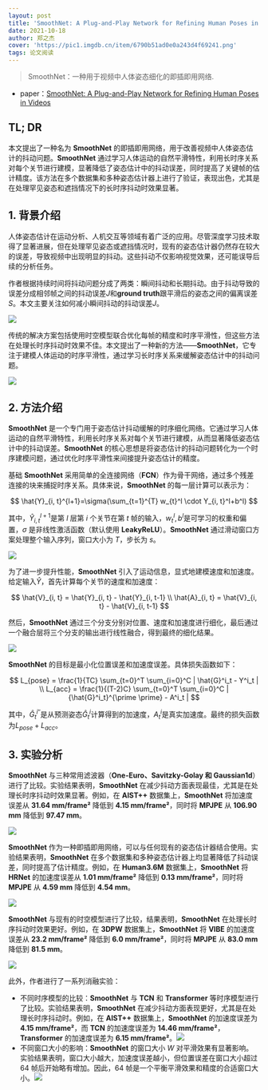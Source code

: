 ```yaml
---
layout: post
title: 'SmoothNet: A Plug-and-Play Network for Refining Human Poses in Videos'
date: 2021-10-18
author: 郑之杰
cover: 'https://pic1.imgdb.cn/item/6790b51ad0e0a243d4f69241.png'
tags: 论文阅读
---
```


> SmoothNet：一种用于视频中人体姿态细化的即插即用网络.

- paper：[SmoothNet: A Plug-and-Play Network for Refining Human Poses in Videos](https://arxiv.org/abs/2207.10387)

## TL; DR

本文提出了一种名为 **SmoothNet** 的即插即用网络，用于改善视频中人体姿态估计的抖动问题。**SmoothNet** 通过学习人体运动的自然平滑特性，利用长时序关系对每个关节进行建模，显著降低了姿态估计中的抖动误差，同时提高了关键帧的估计精度。该方法在多个数据集和多种姿态估计器上进行了验证，表现出色，尤其是在处理罕见姿态和遮挡情况下的长时序抖动时效果显著。

## 1. 背景介绍

人体姿态估计在运动分析、人机交互等领域有着广泛的应用。尽管深度学习技术取得了显著进展，但在处理罕见姿态或遮挡情况时，现有的姿态估计器仍然存在较大的误差，导致视频中出现明显的抖动。这些抖动不仅影响视觉效果，还可能误导后续的分析任务。

作者根据持续时间将抖动问题分成了两类：瞬间抖动和长期抖动。由于抖动导致的误差分成相邻帧之间的抖动误差$J$和**ground truth**跟平滑后的姿态之间的偏离误差$S$。本文主要关注如何减小瞬间抖动的抖动误差$J$。

![](https://pic1.imgdb.cn/item/679c8b1ed0e0a243d4f8c110.png)

传统的解决方案包括使用时空模型联合优化每帧的精度和时序平滑性，但这些方法在处理长时序抖动时效果不佳。本文提出了一种新的方法——**SmoothNet**，它专注于建模人体运动的时序平滑性，通过学习长时序关系来缓解姿态估计中的抖动问题。

![](https://pic1.imgdb.cn/item/679c8e00d0e0a243d4f8c13d.png)

## 2. 方法介绍

**SmoothNet** 是一个专门用于姿态估计抖动缓解的时序细化网络。它通过学习人体运动的自然平滑特性，利用长时序关系对每个关节进行建模，从而显著降低姿态估计中的抖动误差。**SmoothNet** 的核心思想是将姿态估计的抖动问题转化为一个时序建模问题，通过优化时序平滑性来间接提升姿态估计的精度。

基础 **SmoothNet** 采用简单的全连接网络（**FCN**）作为骨干网络，通过多个残差连接的块来捕捉时序关系。具体来说，**SmoothNet** 的每一层计算可以表示为：

$$
\hat{Y}_{i, t}^{l+1}=\sigma(\sum_{t=1}^{T} w_{t}^l \cdot Y_{i, t}^l+b^l)
$$

其中，$\hat{Y}_{i, t}^{l+1}$是第 $l$ 层第 $i$ 个关节在第 $t$ 帧的输入，$w_t^l,b^l$是可学习的权重和偏置，$σ$ 是非线性激活函数（默认使用 **LeakyReLU**）。**SmoothNet** 通过滑动窗口方案处理整个输入序列，窗口大小为 $T$，步长为 $s$。

![](https://pic1.imgdb.cn/item/679c8eded0e0a243d4f8c15a.png)

为了进一步提升性能，**SmoothNet** 引入了运动信息，显式地建模速度和加速度。给定输入$\hat{Y}$，首先计算每个关节的速度和加速度：

$$
\hat{V}_{i, t} = \hat{Y}_{i, t} - \hat{Y}_{i, t-1} \\
\hat{A}_{i, t} = \hat{V}_{i, t} - \hat{V}_{i, t-1}
$$

 
然后，**SmoothNet** 通过三个分支分别对位置、速度和加速度进行细化，最后通过一个融合层将三个分支的输出进行线性融合，得到最终的细化结果。

![](https://pic1.imgdb.cn/item/679c9001d0e0a243d4f8c19c.png)

**SmoothNet** 的目标是最小化位置误差和加速度误差。具体损失函数如下：

$$
L_{pose} = \frac{1}{TC} \sum_{t=0}^T \sum_{i=0}^C | \hat{G}^i_t - Y^i_t | \\
L_{acc} = \frac{1}{(T-2)C} \sum_{t=0}^T \sum_{i=0}^C | {\hat{G}^i_t}^{\prime \prime} - A^i_t |
$$

其中，${\hat{G}^i_t}^{\prime \prime}$是从预测姿态$\hat{G}^i_t$计算得到的加速度，$A^i_t$是真实加速度。最终的损失函数为$L_{pose} + L_{acc}$。


## 3. 实验分析

**SmoothNet** 与三种常用滤波器（**One-Euro、Savitzky-Golay 和 Gaussian1d**）进行了比较。实验结果表明，**SmoothNet** 在减少抖动方面表现最佳，尤其是在处理长时序抖动时效果显著。例如，在 **AIST++** 数据集上，**SmoothNet** 将加速度误差从 **31.64 mm/frame²** 降低到 **4.15 mm/frame²**，同时将 **MPJPE** 从 **106.90 mm** 降低到 **97.47 mm**。

![](https://pic1.imgdb.cn/item/679c91e4d0e0a243d4f8c1ce.png)

**SmoothNet** 作为一种即插即用网络，可以与任何现有的姿态估计器结合使用。实验结果表明，**SmoothNet** 在多个数据集和多种姿态估计器上均显著降低了抖动误差，同时提高了估计精度。例如，在 **Human3.6M** 数据集上，**SmoothNet** 将 **HRNet** 的加速度误差从 **1.01 mm/frame²** 降低到 **0.13 mm/frame²**，同时将 **MPJPE** 从 **4.59 mm** 降低到 **4.54 mm**。

![](https://pic1.imgdb.cn/item/679c9225d0e0a243d4f8c1d1.png)

**SmoothNet** 与现有的时空模型进行了比较，结果表明，**SmoothNet** 在处理长时序抖动时效果更好。例如，在 **3DPW** 数据集上，**SmoothNet** 将 **VIBE** 的加速度误差从 **23.2 mm/frame²** 降低到 **6.0 mm/frame²**，同时将 **MPJPE** 从 **83.0 mm** 降低到 **81.5 mm**。

![](https://pic1.imgdb.cn/item/679c9254d0e0a243d4f8c1d6.png)

此外，作者进行了一系列消融实验：
- 不同时序模型的比较：**SmoothNet** 与 **TCN** 和 **Transformer** 等时序模型进行了比较。实验结果表明，**SmoothNet** 在减少抖动方面表现更好，尤其是在处理长时序抖动时。例如，在 **AIST++** 数据集上，**SmoothNet** 的加速度误差为 **4.15 mm/frame²**，而 **TCN** 的加速度误差为 **14.46 mm/frame²**，**Transformer** 的加速度误差为 **6.15 mm/frame²**。![](https://pic1.imgdb.cn/item/679c931cd0e0a243d4f8c1e2.png)
- 不同窗口大小的影响：**SmoothNet** 的窗口大小 $W$ 对平滑效果有显著影响。实验结果表明，窗口大小越大，加速度误差越小，但位置误差在窗口大小超过 $64$ 帧后开始略有增加。因此，$64$ 帧是一个平衡平滑效果和精度的合适窗口大小。![](https://pic1.imgdb.cn/item/679c932bd0e0a243d4f8c1e3.png)
